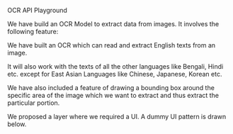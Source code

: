 OCR API Playground 


We have build an OCR Model to extract data from images. It involves the following feature: 

We have built an OCR which can read and extract English texts from an image. 

It will also work with the texts of all the other languages like Bengali, Hindi etc. except for East Asian Languages like Chinese, Japanese, Korean etc. 

We have also included a feature of drawing a bounding box around the specific area of the image which we want to extract and thus extract the particular portion. 

We proposed a layer where we required a UI. A dummy UI pattern is drawn below. 